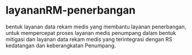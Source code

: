 # layananRM-penerbangan
bentuk layanan data rekam medis yang membantu layanan penerbangan, untuk mempercepat proses layanan medis penumpang dalam bentuk mitigasi dan layanan data rekam medis yang terintegrasi dengan RS kedatangan dan keberangkatan Penumpang.
